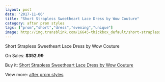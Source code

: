 ```yaml
---
layout: post
date: '2017-11-06'
title: "Short Strapless Sweetheart Lace Dress by Wow Couture"
category: after prom styles
tags: ["prom","short","dress","evening","unique"]
image: http://img.transblink.com/16645-thickbox_default/short-strapless-sweetheart-lace-dress-by-wow-couture.jpg
---
```

Short Strapless Sweetheart Lace Dress by Wow Couture

On Sales: **$352.99**
<a href="https://www.transblink.com/en/after-prom-styles/5258-short-strapless-sweetheart-lace-dress-by-wow-couture.html"><amp-img layout="responsive" width="600" height="600" src="//img.transblink.com/16645-thickbox_default/short-strapless-sweetheart-lace-dress-by-wow-couture.jpg" alt="Short Strapless Sweetheart Lace Dress by Wow Couture 0" /></a>
<a href="https://www.transblink.com/en/after-prom-styles/5258-short-strapless-sweetheart-lace-dress-by-wow-couture.html"><amp-img layout="responsive" width="600" height="600" src="//img.transblink.com/16647-thickbox_default/short-strapless-sweetheart-lace-dress-by-wow-couture.jpg" alt="Short Strapless Sweetheart Lace Dress by Wow Couture 1" /></a>
<a href="https://www.transblink.com/en/after-prom-styles/5258-short-strapless-sweetheart-lace-dress-by-wow-couture.html"><amp-img layout="responsive" width="600" height="600" src="//img.transblink.com/16646-thickbox_default/short-strapless-sweetheart-lace-dress-by-wow-couture.jpg" alt="Short Strapless Sweetheart Lace Dress by Wow Couture 2" /></a>

Buy it: [Short Strapless Sweetheart Lace Dress by Wow Couture](https://www.transblink.com/en/after-prom-styles/5258-short-strapless-sweetheart-lace-dress-by-wow-couture.html "Short Strapless Sweetheart Lace Dress by Wow Couture")

View more: [after prom styles](https://www.transblink.com/en/55-after-prom-styles "after prom styles")
